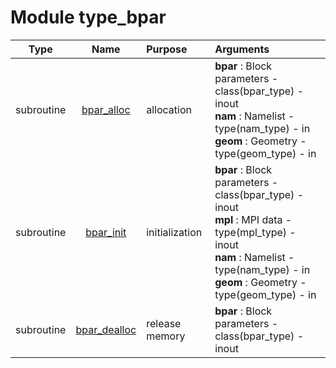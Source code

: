 # Module type_bpar

| Type | Name | Purpose | Arguments          |
| :--: | :--: | :------ | :----------------- |
| subroutine | [bpar_alloc](https://github.com/JCSDA/saber/tree/develop/src/saber/bump/type_bpar.F90#L57) | allocation | <b>bpar</b> :  Block parameters - class(bpar_type) - inout<br><b>nam</b> :  Namelist - type(nam_type) - in<br><b>geom</b> :  Geometry - type(geom_type) - in |
| subroutine | [bpar_init](https://github.com/JCSDA/saber/tree/develop/src/saber/bump/type_bpar.F90#L100) | initialization | <b>bpar</b> :  Block parameters - class(bpar_type) - inout<br><b>mpl</b> :  MPI data - type(mpl_type) - inout<br><b>nam</b> :  Namelist - type(nam_type) - in<br><b>geom</b> :  Geometry - type(geom_type) - in |
| subroutine | [bpar_dealloc](https://github.com/JCSDA/saber/tree/develop/src/saber/bump/type_bpar.F90#L291) | release memory | <b>bpar</b> :  Block parameters - class(bpar_type) - inout |
